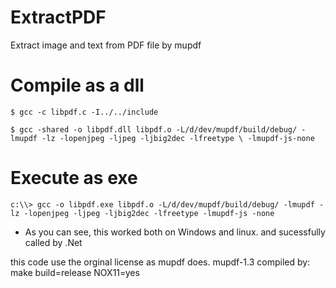# ExtractPDF
Extract image and text from PDF file by mupdf


# Compile as a dll #

`$ gcc -c libpdf.c -I../../include`

`$ gcc -shared -o libpdf.dll libpdf.o -L/d/dev/mupdf/build/debug/ -lmupdf -lz -lopenjpeg -ljpeg -ljbig2dec -lfreetype \
-lmupdf-js-none`

# Execute as exe #

`c:\\> gcc -o libpdf.exe libpdf.o -L/d/dev/mupdf/build/debug/ -lmupdf -lz -lopenjpeg -ljpeg -ljbig2dec -lfreetype -lmupdf-js
-none`

* As you can see, this worked both on Windows and linux. and sucessfully called by .Net

this code use the orginal license as mupdf does.
mupdf-1.3 compiled by:  make build=release NOX11=yes
